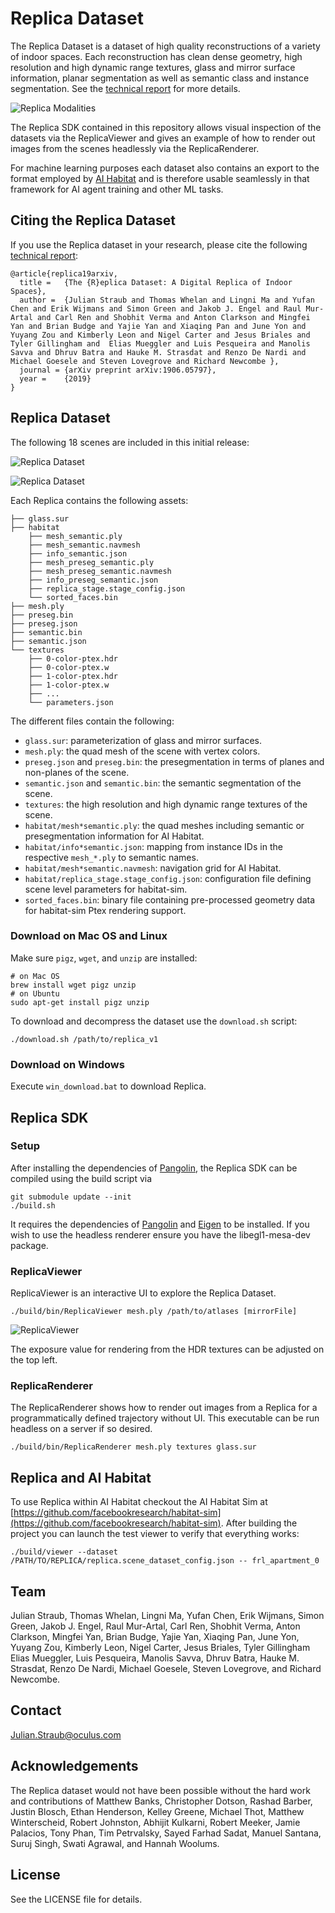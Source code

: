 # Replica Dataset

The Replica Dataset is a dataset of high quality reconstructions of a
variety of indoor spaces. Each reconstruction has clean dense geometry, high
resolution and high dynamic range textures, glass and mirror surface
information, planar segmentation as well as
semantic class and instance segmentation.
See the [technical report](https://arxiv.org/abs/1906.05797) for more details.

![Replica Modalities](./assets/ReplicaModalities.png)

The Replica SDK contained in this repository allows visual inspection of the
datasets via the ReplicaViewer and gives an example of how to render out images
from the scenes headlessly via the ReplicaRenderer. 

For machine learning purposes each dataset also contains an export to the format
employed by [AI Habitat](https://www.aihabitat.org/) and is therefore usable
seamlessly in that framework for AI agent training and other ML tasks.

## Citing the Replica Dataset

If you use the Replica dataset in your research, please cite the following
[technical report](https://arxiv.org/abs/1906.05797):
```
@article{replica19arxiv,
  title =   {The {R}eplica Dataset: A Digital Replica of Indoor Spaces},
  author =  {Julian Straub and Thomas Whelan and Lingni Ma and Yufan Chen and Erik Wijmans and Simon Green and Jakob J. Engel and Raul Mur-Artal and Carl Ren and Shobhit Verma and Anton Clarkson and Mingfei Yan and Brian Budge and Yajie Yan and Xiaqing Pan and June Yon and Yuyang Zou and Kimberly Leon and Nigel Carter and Jesus Briales and  Tyler Gillingham and  Elias Mueggler and Luis Pesqueira and Manolis Savva and Dhruv Batra and Hauke M. Strasdat and Renzo De Nardi and Michael Goesele and Steven Lovegrove and Richard Newcombe },
  journal = {arXiv preprint arXiv:1906.05797},
  year =    {2019}
}
```

## Replica Dataset

The following 18 scenes are included in this initial release:

![Replica Dataset](./assets/ReplicaDataset.png)

![Replica Dataset](./assets/ReplicaDatasetFRL.png)

Each Replica contains the following assets:
```
├── glass.sur
├── habitat
    ├── mesh_semantic.ply 
    ├── mesh_semantic.navmesh
    ├── info_semantic.json
    ├── mesh_preseg_semantic.ply 
    ├── mesh_preseg_semantic.navmesh
    ├── info_preseg_semantic.json
    ├── replica_stage.stage_config.json
    └── sorted_faces.bin 
├── mesh.ply
├── preseg.bin
├── preseg.json
├── semantic.bin
├── semantic.json
└── textures
    ├── 0-color-ptex.hdr
    ├── 0-color-ptex.w
    ├── 1-color-ptex.hdr
    ├── 1-color-ptex.w
    ├── ...
    └── parameters.json
```
The different files contain the following:
- `glass.sur`: parameterization of glass and mirror surfaces.
- `mesh.ply`: the quad mesh of the scene with vertex colors.
- `preseg.json` and `preseg.bin`: the presegmentation in terms of planes and non-planes of the scene.
- `semantic.json` and `semantic.bin`: the semantic segmentation of the scene.
- `textures`: the high resolution and high dynamic range textures of the scene.
- `habitat/mesh*semantic.ply`: the quad meshes including semantic or presegmentation information for AI Habitat. 
- `habitat/info*semantic.json`: mapping from instance IDs in the respective `mesh_*.ply` to semantic names.
- `habitat/mesh*semantic.navmesh`: navigation grid for AI Habitat.
- `habitat/replica_stage.stage_config.json`: configuration file defining scene level parameters for habitat-sim.
- `sorted_faces.bin`: binary file containing pre-processed geometry data for habitat-sim Ptex rendering support.

### Download on Mac OS and Linux
Make sure `pigz`, `wget`, and `unzip` are installed:
```
# on Mac OS
brew install wget pigz unzip
# on Ubuntu
sudo apt-get install pigz unzip
```
To download and decompress the dataset use the `download.sh` script:
```
./download.sh /path/to/replica_v1
```

### Download on Windows

Execute `win_download.bat` to download Replica.

## Replica SDK

### Setup
After installing the dependencies of [Pangolin](https://github.com/stevenlovegrove/Pangolin),
the Replica SDK can be compiled using the build script via
```
git submodule update --init
./build.sh
```
It requires the dependencies of
[Pangolin](https://github.com/stevenlovegrove/Pangolin) and
[Eigen](https://github.com/eigenteam/eigen-git-mirror)
to be installed. If you wish to use the headless renderer ensure you have the libegl1-mesa-dev package.

### ReplicaViewer

ReplicaViewer is an interactive UI to explore the Replica Dataset. 

```
./build/bin/ReplicaViewer mesh.ply /path/to/atlases [mirrorFile]
```

![ReplicaViewer](./assets/ReplicaViewer.png)

The exposure value for rendering from the HDR textures can be adjusted on the
top left. 

### ReplicaRenderer

The ReplicaRenderer shows how to render out images from a Replica for a
programmatically defined trajectory without UI. This executable can be run
headless on a server if so desired. 

```
./build/bin/ReplicaRenderer mesh.ply textures glass.sur
```

## Replica and AI Habitat

To use Replica within AI Habitat checkout the AI Habitat Sim at [https://github.com/facebookresearch/habitat-sim](https://github.com/facebookresearch/habitat-sim).
After building the project you can launch the test viewer to verify that everything works:
```
./build/viewer --dataset /PATH/TO/REPLICA/replica.scene_dataset_config.json -- frl_apartment_0
```

## Team 

Julian Straub,  Thomas Whelan, Lingni Ma, Yufan Chen, Erik Wijmans, Simon Green, Jakob J. Engel, Raul Mur-Artal, Carl Ren, Shobhit Verma, Anton Clarkson, Mingfei Yan, Brian Budge, Yajie Yan, Xiaqing Pan, June Yon, Yuyang Zou, Kimberly Leon, Nigel Carter, Jesus Briales,  Tyler Gillingham Elias Mueggler, Luis Pesqueira, Manolis Savva, Dhruv Batra, Hauke M. Strasdat, Renzo De Nardi, Michael Goesele, Steven Lovegrove, and Richard Newcombe.

## Contact

[Julian.Straub@oculus.com](Julian.Straub@oculus.com)

## Acknowledgements

The Replica dataset would not have been possible without the hard work and contributions of Matthew Banks, Christopher Dotson, Rashad Barber, Justin Blosch, Ethan Henderson, Kelley Greene, Michael Thot, Matthew Winterscheid, Robert Johnston, Abhijit Kulkarni, Robert Meeker, Jamie Palacios, Tony Phan, Tim Petrvalsky, Sayed Farhad Sadat, Manuel Santana, Suruj Singh, Swati Agrawal, and Hannah Woolums.

## License

See the LICENSE file for details.

